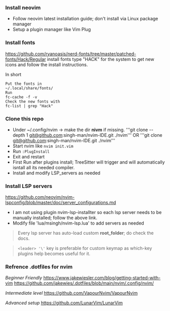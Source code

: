 ### Install neovim
- Follow neovim latest installation guide; don't install via Linux package manager
- Setup a plugin manager like Vim Plug

### Install fonts
https://github.com/ryanoasis/nerd-fonts/tree/master/patched-fonts/Hack/Regular
install fonts type "HACK" for the system to get new icons and follow the install instructions.

In short
```
Put the fonts in
~/.local/share/fonts/
Run
fc-cache -f -v
Check the new fonts with 
fc-list | grep "Hack"
```

### Clone this repo
- Under ~/.config/nvim -> make the dir **nivm** if missing.
'''git clone --depth 1 git@github.com:singh-man/nvim-IDE.git ./nvim'''
OR
'''git clone git@github.com:singh-man/nvim-IDE.git ./nvim'''
- Start nvim like ```nvim init.vim```
- Run ```:PlugInstall``` 
- Exit and restart
- First Run after plugins install; TreeSitter will trigger and will automatically isntall all its needed compiler.
- Install and modify LSP_servers as needed

### Install LSP servers
https://github.com/neovim/nvim-lspconfig/blob/master/doc/server_configurations.md
- I am not using plugin nvim-lsp-installter so each lsp server needs to be manually installed; follow the above link.
- Modify file 'lua/msingh/nvim-lsp.lua' to add servers as needed

> Every lsp server has auto-load custom **root_folder**; do check the docs.

> ```<leader> '\'``` key is preferable for custom keymap as which-key plugins help becomes useful for it.

### Refrence .dotfiles for nvim

*Beginner Friendly*
https://www.jakewiesler.com/blog/getting-started-with-vim
https://github.com/jakewies/.dotfiles/blob/main/nvim/.config/nvim/

*Intermediate level*
https://github.com/VapourNvim/VapourNvim

*Advanced setup*
https://github.com/LunarVim/LunarVim
